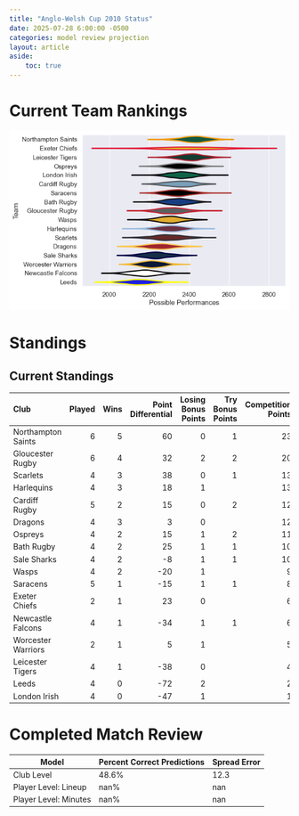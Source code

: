 ```yaml
---  
title: "Anglo-Welsh Cup 2010 Status"  
date: 2025-07-28 6:00:00 -0500  
categories: model review projection  
layout: article  
aside:  
    toc: true  
---
```

# Current Team Rankings


![Club Rankings](plots/rankings_Anglo-Welsh_Cup_2010.png)
# Standings

## Current Standings


| Club               |   Played |   Wins |   Point Differential |   Losing Bonus Points |   Try Bonus Points |   Competition Points |
|:-------------------|---------:|-------:|---------------------:|----------------------:|-------------------:|---------------------:|
| Northampton Saints |        6 |      5 |                   60 |                     0 |                  1 |                   23 |
| Gloucester Rugby   |        6 |      4 |                   32 |                     2 |                  2 |                   20 |
| Scarlets           |        4 |      3 |                   38 |                     0 |                  1 |                   13 |
| Harlequins         |        4 |      3 |                   18 |                     1 |                    |                   13 |
| Cardiff Rugby      |        5 |      2 |                   15 |                     0 |                  2 |                   12 |
| Dragons            |        4 |      3 |                    3 |                     0 |                    |                   12 |
| Ospreys            |        4 |      2 |                   15 |                     1 |                  2 |                   11 |
| Bath Rugby         |        4 |      2 |                   25 |                     1 |                  1 |                   10 |
| Sale Sharks        |        4 |      2 |                   -8 |                     1 |                  1 |                   10 |
| Wasps              |        4 |      2 |                  -20 |                     1 |                    |                    9 |
| Saracens           |        5 |      1 |                  -15 |                     1 |                  1 |                    8 |
| Exeter Chiefs      |        2 |      1 |                   23 |                     0 |                    |                    6 |
| Newcastle Falcons  |        4 |      1 |                  -34 |                     1 |                  1 |                    6 |
| Worcester Warriors |        2 |      1 |                    5 |                     1 |                    |                    5 |
| Leicester Tigers   |        4 |      1 |                  -38 |                     0 |                    |                    4 |
| Leeds              |        4 |      0 |                  -72 |                     2 |                    |                    2 |
| London Irish       |        4 |      0 |                  -47 |                     1 |                    |                    1 |



# Completed Match Review


| Model | Percent Correct Predictions | Spread Error |
| ------ | ------ | ------ |
| Club Level | 48.6% | 12.3 |
| Player Level: Lineup | nan% | nan |
| Player Level: Minutes | nan% | nan |

